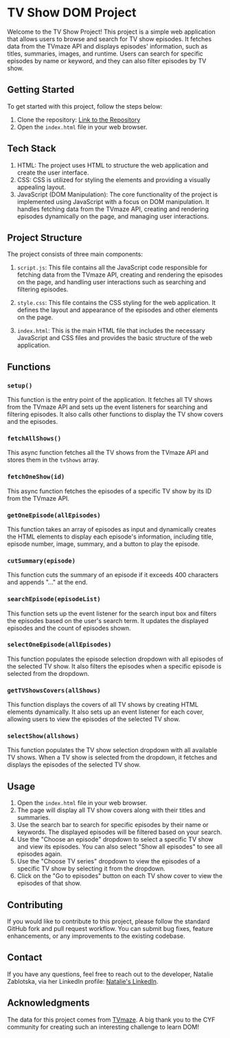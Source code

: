 # TV Show DOM Project

Welcome to the TV Show Project! This project is a simple web application that allows users to browse and search for TV show episodes. It fetches data from the TVmaze API and displays episodes' information, such as titles, summaries, images, and runtime. Users can search for specific episodes by name or keyword, and they can also filter episodes by TV show.

## Getting Started

To get started with this project, follow the steps below:

1. Clone the repository: [Link to the Repository](https://github.com/nataliiazab/tv-show-dom-project)
2. Open the `index.html` file in your web browser.

## Tech Stack
1. HTML: The project uses HTML to structure the web application and create the user interface.
2. CSS: CSS is utilized for styling the elements and providing a visually appealing layout.
3. JavaScript (DOM Manipulation): The core functionality of the project is implemented using JavaScript with a focus on DOM manipulation. It handles fetching data from the TVmaze API, creating and rendering episodes dynamically on the page, and managing user interactions.

## Project Structure

The project consists of three main components:

1. `script.js`: This file contains all the JavaScript code responsible for fetching data from the TVmaze API, creating and rendering the episodes on the page, and handling user interactions such as searching and filtering episodes.

2. `style.css`: This file contains the CSS styling for the web application. It defines the layout and appearance of the episodes and other elements on the page.

3. `index.html`: This is the main HTML file that includes the necessary JavaScript and CSS files and provides the basic structure of the web application.

## Functions

### `setup()`

This function is the entry point of the application. It fetches all TV shows from the TVmaze API and sets up the event listeners for searching and filtering episodes. It also calls other functions to display the TV show covers and the episodes.

### `fetchAllShows()`

This async function fetches all the TV shows from the TVmaze API and stores them in the `tvShows` array.

### `fetchOneShow(id)`

This async function fetches the episodes of a specific TV show by its ID from the TVmaze API.

### `getOneEpisode(allEpisodes)`

This function takes an array of episodes as input and dynamically creates the HTML elements to display each episode's information, including title, episode number, image, summary, and a button to play the episode.

### `cutSummary(episode)`

This function cuts the summary of an episode if it exceeds 400 characters and appends "..." at the end.

### `searchEpisode(episodeList)`

This function sets up the event listener for the search input box and filters the episodes based on the user's search term. It updates the displayed episodes and the count of episodes shown.

### `selectOneEpisode(allEpisodes)`

This function populates the episode selection dropdown with all episodes of the selected TV show. It also filters the episodes when a specific episode is selected from the dropdown.

### `getTVShowsCovers(allShows)`

This function displays the covers of all TV shows by creating HTML elements dynamically. It also sets up an event listener for each cover, allowing users to view the episodes of the selected TV show.

### `selectShow(allshows)`

This function populates the TV show selection dropdown with all available TV shows. When a TV show is selected from the dropdown, it fetches and displays the episodes of the selected TV show.

## Usage

1. Open the `index.html` file in your web browser.
2. The page will display all TV show covers along with their titles and summaries.
3. Use the search bar to search for specific episodes by their name or keywords. The displayed episodes will be filtered based on your search.
4. Use the "Choose an episode" dropdown to select a specific TV show and view its episodes. You can also select "Show all episodes" to see all episodes again.
5. Use the "Choose TV series" dropdown to view the episodes of a specific TV show by selecting it from the dropdown.
6. Click on the "Go to episodes" button on each TV show cover to view the episodes of that show.

## Contributing

If you would like to contribute to this project, please follow the standard GitHub fork and pull request workflow. You can submit bug fixes, feature enhancements, or any improvements to the existing codebase.

## Contact

If you have any questions, feel free to reach out to the developer, Natalie Zablotska, via her LinkedIn profile: [Natalie's LinkedIn](https://www.linkedin.com/in/nataliia-zablotska/).

## Acknowledgments

The data for this project comes from [TVmaze](https://www.tvmaze.com/). A big thank you to the CYF community for creating such an interesting challenge to learn DOM! 
